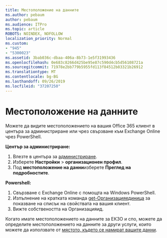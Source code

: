 ```yaml
---
title: Местоположение на данните
ms.author: pebaum
author: pebaum
ms.audience: ITPro
ms.topic: article
ROBOTS: NOINDEX, NOFOLLOW
localization_priority: Normal
ms.custom:
- "945"
- "5300023"
ms.assetid: 3bab036c-dbaa-406a-8b73-1e5f31993436
ms.openlocfilehash: 0e683c8266d425be95e87c590d4cb5d56108721a
ms.sourcegitcommit: 71978e2bb779b5955fd113f84512b83321b26912
ms.translationtype: MT
ms.contentlocale: bg-BG
ms.lasthandoff: 09/26/2019
ms.locfileid: "37207250"
---
```

# <a name="data-location"></a>Местоположение на данните

Можете да видите местоположението на вашия Office 365 клиент в центъра за администриране или чрез свързване към Exchange Online чрез PowerShell.


**Център за администриране:**
1. Влезте в центъра за [администриране](https://admin.microsoft.com/Adminportal/Home).
2. Изберете **Настройки** > **организационен профил**.
3. Под **местоположение на данни**изберете **Преглед на подробностите**.


**Powershell:**
1. Свързване с Exchange Online с помощта на Windows PowerShell.
2. Изпълнение на кратката команда [get-Организацияединица](https://docs.microsoft.com/en-us/powershell/module/exchange/active-directory/get-organizationalunit) за показване на списък на свойствата на вашия клиент. 
3. Вижте собствеността на Организацияид.

Когато имате местоположението на данните за ЕКЗО и спо, можете да определите местоположението на данните за други услуги, които можете да използвате от [мястото, където се намират вашите данни](https://products.office.com/where-is-your-data-located).